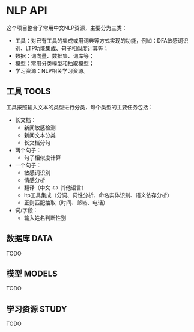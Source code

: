 # NLP API

这个项目整合了常用中文NLP资源，主要分为三类：
* 工具：对已有工具的集成或用词典等方式实现的功能，例如：DFA敏感词识别、LTP功能集成、句子相似度计算等；
* 数据：词向量、数据集、词库等；
* 模型：常用分类模型和抽取模型；
* 学习资源：NLP相关学习资源。


## 工具 TOOLS

工具按照输入文本的类型进行分类，每个类型的主要任务包括：
* 长文档：
    * 新闻敏感检测
    * 新闻文本分类
    * 长文档分句
* 两个句子：
    * 句子相似度计算
* 一个句子：
    * 敏感词识别
    * 情感分析
    * 翻译（中文 \<-\> 其他语言）
    * ltp工具集成（分词、词性分析、命名实体识别、语义依存分析）
    * 正则匹配抽取（时间、邮箱、电话）
* 词/字段：
    * 输入姓名判断性别
    
    
## 数据库 DATA

TODO

## 模型 MODELS

TODO

## 学习资源 STUDY

TODO